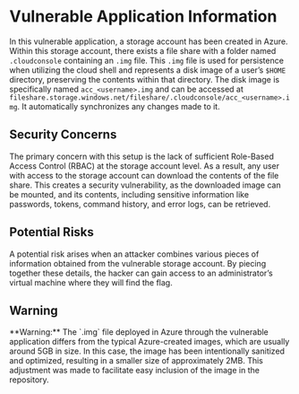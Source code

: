 # Vulnerable Application Information

In this vulnerable application, a storage account has been created in Azure. Within this storage account, there exists a file share with a folder named `.cloudconsole` containing an `.img` file. This `.img` file is used for persistence when utilizing the cloud shell and represents a disk image of a user’s `$HOME` directory, preserving the contents within that directory. The disk image is specifically named `acc_<username>.img` and can be accessed at `fileshare.storage.windows.net/fileshare/.cloudconsole/acc_<username>.img`. It automatically synchronizes any changes made to it.

## Security Concerns

The primary concern with this setup is the lack of sufficient Role-Based Access Control (RBAC) at the storage account level. As a result, any user with access to the storage account can download the contents of the file share. This creates a security vulnerability, as the downloaded image can be mounted, and its contents, including sensitive information like passwords, tokens, command history, and error logs, can be retrieved.

## Potential Risks

A potential risk arises when an attacker combines various pieces of information obtained from the vulnerable storage account. By piecing together these details, the hacker can gain access to an administrator’s virtual machine where they will find the flag.

## Warning

<div class="warning">
**Warning:** The `.img` file deployed in Azure through the vulnerable application differs from the typical Azure-created images, which are usually around 5GB in size. In this case, the image has been intentionally sanitized and optimized, resulting in a smaller size of approximately 2MB. This adjustment was made to facilitate easy inclusion of the image in the repository.
</div>
